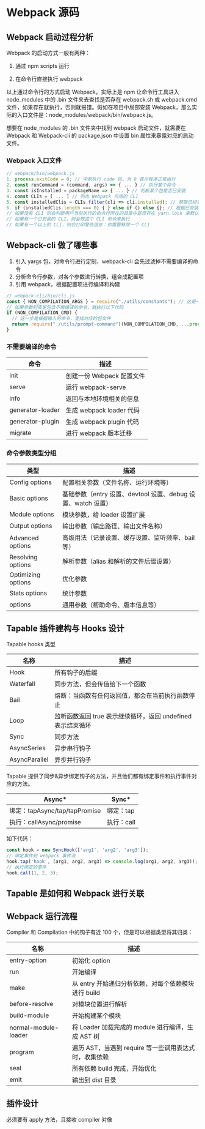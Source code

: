 # Webpack 源码

## Webpack 启动过程分析

Webpack 的启动方式一般有两种：

1. 通过 npm scripts 运行

2. 在命令行直接执行 webpack

以上通过命令行的方式启动 Webpack，实际上是 npm 让命令行工具进入 node_modules 中的 .bin 文件夹去查找是否存在 webpack.sh 或 webpack.cmd 文件，如果存在就执行，否则就报错。假如在项目中局部安装 Webpack，那么实际的入口文件是：node_modules/webpack/bin/webpack.js。

想要在 node_modules 的 .bin 文件夹中找到 webpack 启动文件，就需要在 Webpack 和 Webpack-cli 的 package.json 中设置 bin 属性来暴露对应的启动文件。

### Webpack 入口文件

```javascript
// webpack/bin/webpack.js
1. process.exitCode = 0; // 中断执行 code 码，为 0 表示程序正常运行
2. const runCommand = (command, args) => { ... } // 执行某个命令
3. const isInstalled = packageName => { ... } // 判断某个包是否已安装
4. const CLIs = [ ... ] // 列出 Webpack 可用的 CLI
5. const installedClis = CLIs.filter(cli => cli.installed); // 获取已经安装的 CLI
6. if (installedClis.length === 0) { } else if () else {}; // 根据已安装的 CLI 数量来判断进行哪些逻辑
// 如果没有 CLI 则会判断用户当前执行的命令行所在的目录中是否存在 yarn.lock 来默认从 npm 拉取 webpack 和 webpack-cli
// 如果有一个已安装的 CLI，则会取这个 CLI 命令来执行
// 如果有一个以上的 CLI，则会打印警告信息：你需要移除一个 CLI
```

## Webpack-cli 做了哪些事

1. 引入 yargs 包，对命令行进行定制，webpack-cli 会先过滤掉不需要编译的命令
2. 分析命令行参数，对各个参数进行转换，组合成配置项
3. 引用 webpack，根据配置项进行编译和构建

```javascript
// webpack-cli/bin/cli.js
const { NON_COMPILATION_ARGS } = require("./utils/constants"); // 这是一个不用编译的命令列表（8 个命令）
// 如果参数列表里包含不需编译的命令，就执行以下代码
if (NON_COMPILATION_CMD) {
  // 这一步是根据输入的命令，查找对应的包文件
  return require("./utils/prompt-command")(NON_COMPILATION_CMD, ...process.argv);
}
```

### 不需要编译的命令

| 命令             | 描述                      |
| ---------------- | ------------------------- |
| init             | 创建一份 Webpack 配置文件 |
| serve            | 运行 webpack-serve        |
| info             | 返回与本地环境相关的信息  |
| generator-loader | 生成 webpack loader 代码  |
| generator-plugin | 生成 webpack plugin 代码  |
| migrate          | 进行 webpack 版本迁移     |

### 命令参数类型分组

| 类型               | 描述                                                         |
| ------------------ | ------------------------------------------------------------ |
| Config options     | 配置相关参数（文件名称、运行环境等）                         |
| Basic options      | 基础参数（entry 设置、devtool 设置、debug 设置、watch 设置） |
| Module options     | 模块参数，给 loader 设置扩展                                 |
| Output options     | 输出参数（输出路径、输出文件名称）                           |
| Advanced options   | 高级用法（记录设置、缓存设置、监听频率、bail 等）            |
| Resolving options  | 解析参数（alias 和解析的文件后缀设置）                       |
| Optimizing options | 优化参数                                                     |
| Stats options      | 统计参数                                                     |
| options            | 通用参数（帮助命令、版本信息等）                             |

## Tapable 插件建构与 Hooks 设计

Tapable hooks 类型

| 名称          | 描述                                                        |
| ------------- | ----------------------------------------------------------- |
| Hook          | 所有钩子的后缀                                              |
| Waterfall     | 同步方法，但会传值给下一个函数                              |
| Bail          | 熔断：当函数有任何返回值，都会在当前执行函数停止            |
| Loop          | 监听函数返回 true 表示继续循环，返回 undefined 表示结束循环 |
| Sync          | 同步方法                                                    |
| AsyncSeries   | 异步串行钩子                                                |
| AsyncParallel | 异步并行钩子                                                |

Tapable 提供了同步&异步绑定钩子的方法，并且他们都有绑定事件和执行事件对应的方法。

| Async*                        | Sync*      |
| ----------------------------- | ---------- |
| 绑定：tapAsync/tap/tapPromise | 绑定：tap  |
| 执行：callAsync/promise       | 执行：call |

如下代码：

```javascript
const hook = new SyncHook(['arg1', 'arg2', 'arg3']);
// 绑定事件到 webpack 事件流
hook.tap('hook', (arg1, arg2, arg3) => console.log(arg1, arg2, arg3)); // 1, 2, 3
// 执行绑定的事件
hook.call(1, 2, 3);
```



## Tapable 是如何和 Webpack 进行关联

## Webpack 运行流程

Compiler 和 Compilation 中的钩子有近 100 个，但是可以根据类型将其归类：

| 名称                 | 描述                                                  |
| -------------------- | ----------------------------------------------------- |
| entry-option         | 初始化 option                                         |
| run                  | 开始编译                                              |
| make                 | 从 entry 开始递归分析依赖，对每个依赖模块进行 build   |
| before-resolve       | 对模块位置进行解析                                    |
| build-module         | 开始构建某个模块                                      |
| normal-module-loader | 将 Loader 加载完成的 module 进行编译，生成 AST 树     |
| program              | 遍历 AST，当遇到 require 等一些调用表达式时，收集依赖 |
| seal                 | 所有依赖 build 完成，开始优化                         |
| emit                 | 输出到 dist 目录                                      |



## 插件设计

必须要有 apply 方法，且接收 compiler 对像